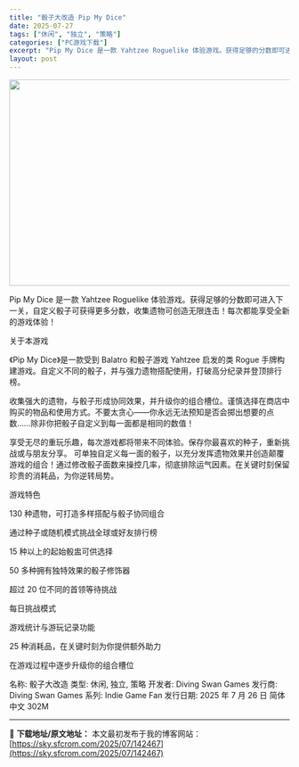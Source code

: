 ```yaml
---
title: "骰子大改造 Pip My Dice"
date: 2025-07-27
tags: ["休闲", "独立", "策略"]
categories: ["PC游戏下载"]
excerpt: "Pip My Dice 是一款 Yahtzee Roguelike 体验游戏。获得足够的分数即可进入下一关，自定义骰子可获得更多分数，收集遗物可创造无限连击！每次都能享受全新的游戏体验！ 关于本游戏 《Pip My Dice》是一款受到 Balatro 和骰子游戏 Yahtzee 启发的类 Rogu&hellip;"
layout: post
---
```


<img class="aligncenter size-full wp-image-142468" src="https://sky.sfcrom.com/wp-content/uploads/2025/07/2025072702575779.webp" alt="" width="660" height="370" />

Pip My Dice 是一款 Yahtzee Roguelike 体验游戏。获得足够的分数即可进入下一关，自定义骰子可获得更多分数，收集遗物可创造无限连击！每次都能享受全新的游戏体验！

关于本游戏

《Pip My Dice》是一款受到 Balatro 和骰子游戏 Yahtzee 启发的类 Rogue 手牌构建游戏。自定义不同的骰子，并与强力遗物搭配使用，打破高分纪录并登顶排行榜。

收集强大的遗物，与骰子形成协同效果，并升级你的组合槽位。谨慎选择在商店中购买的物品和使用方式。不要太贪心——你永远无法预知是否会掷出想要的点数……除非你把骰子自定义到每一面都是相同的数值！

享受无尽的重玩乐趣，每次游戏都将带来不同体验。保存你最喜欢的种子，重新挑战或与朋友分享。
可单独自定义每一面的骰子，以充分发挥遗物效果并创造颠覆游戏的组合！通过修改骰子面数来操控几率，彻底排除运气因素。在关键时刻保留珍贵的消耗品，为你逆转局势。

游戏特色

130 种遗物，可打造多样搭配与骰子协同组合

通过种子或随机模式挑战全球或好友排行榜

15 种以上的起始骰盅可供选择

50 多种拥有独特效果的骰子修饰器

超过 20 位不同的首领等待挑战

每日挑战模式

游戏统计与游玩记录功能

25 种消耗品，在关键时刻为你提供额外助力

在游戏过程中逐步升级你的组合槽位

名称: 骰子大改造
类型: 休闲, 独立, 策略
开发者: Diving Swan Games
发行商: Diving Swan Games
系列: Indie Game Fan
发行日期: 2025 年 7 月 26 日
简体中文
302M

---
📖 **下载地址/原文地址：** 本文最初发布于我的博客网站：[https://sky.sfcrom.com/2025/07/142467](https://sky.sfcrom.com/2025/07/142467)
